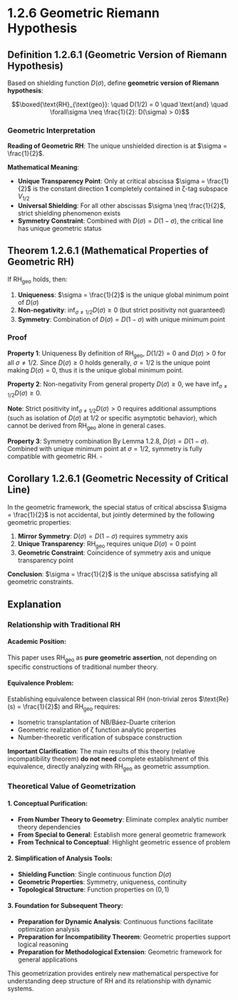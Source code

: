 # 1.2.6 Geometric Riemann Hypothesis

## Definition 1.2.6.1 (Geometric Version of Riemann Hypothesis)

Based on shielding function $D(\sigma)$, define **geometric version of Riemann hypothesis**:

$$\boxed{\text{RH}_{\text{geo}}: \quad D(1/2) = 0 \quad \text{and} \quad \forall\sigma \neq \frac{1}{2}: D(\sigma) > 0}$$

### Geometric Interpretation

**Reading of Geometric RH**: The unique unshielded direction is at $\sigma = \frac{1}{2}$.

**Mathematical Meaning**:
- **Unique Transparency Point**: Only at critical abscissa $\sigma = \frac{1}{2}$ is the constant direction $\mathbf{1}$ completely contained in ζ-tag subspace $V_{1/2}$
- **Universal Shielding**: For all other abscissas $\sigma \neq \frac{1}{2}$, strict shielding phenomenon exists
- **Symmetry Constraint**: Combined with $D(\sigma) = D(1-\sigma)$, the critical line has unique geometric status

## Theorem 1.2.6.1 (Mathematical Properties of Geometric RH)

If $\text{RH}_{\text{geo}}$ holds, then:

1. **Uniqueness**: $\sigma = \frac{1}{2}$ is the unique global minimum point of $D(\sigma)$
2. **Non-negativity**: $\inf_{\sigma \neq 1/2} D(\sigma) \geq 0$ (but strict positivity not guaranteed)
3. **Symmetry**: Combination of $D(\sigma) = D(1-\sigma)$ with unique minimum point

### Proof

**Property 1**: Uniqueness
By definition of $\text{RH}_{\text{geo}}$, $D(1/2) = 0$ and $D(\sigma) > 0$ for all $\sigma \neq 1/2$. Since $D(\sigma) \geq 0$ holds generally, $\sigma = 1/2$ is the unique point making $D(\sigma) = 0$, thus it is the unique global minimum point.

**Property 2**: Non-negativity
From general property $D(\sigma) \geq 0$, we have $\inf_{\sigma \neq 1/2} D(\sigma) \geq 0$.

**Note**: Strict positivity $\inf_{\sigma \neq 1/2} D(\sigma) > 0$ requires additional assumptions (such as isolation of $D(\sigma)$ at $1/2$ or specific asymptotic behavior), which cannot be derived from $\text{RH}_{\text{geo}}$ alone in general cases.

**Property 3**: Symmetry combination
By Lemma 1.2.8, $D(\sigma) = D(1-\sigma)$. Combined with unique minimum point at $\sigma = 1/2$, symmetry is fully compatible with geometric RH. $\square$

## Corollary 1.2.6.1 (Geometric Necessity of Critical Line)

In the geometric framework, the special status of critical abscissa $\sigma = \frac{1}{2}$ is not accidental, but jointly determined by the following geometric properties:

1. **Mirror Symmetry**: $D(\sigma) = D(1-\sigma)$ requires symmetry axis
2. **Unique Transparency**: $\text{RH}_{\text{geo}}$ requires unique $D(\sigma) = 0$ point
3. **Geometric Constraint**: Coincidence of symmetry axis and unique transparency point

**Conclusion**: $\sigma = \frac{1}{2}$ is the unique abscissa satisfying all geometric constraints.

## Explanation

### **Relationship with Traditional RH**

#### **Academic Position**:
This paper uses $\text{RH}_{\text{geo}}$ as **pure geometric assertion**, not depending on specific constructions of traditional number theory.

#### **Equivalence Problem**:
Establishing equivalence between classical RH (non-trivial zeros $\text{Re}(s) = \frac{1}{2}$) and $\text{RH}_{\text{geo}}$ requires:
- Isometric transplantation of NB/Báez–Duarte criterion
- Geometric realization of ζ function analytic properties
- Number-theoretic verification of subspace construction

**Important Clarification**: The main results of this theory (relative incompatibility theorem) **do not need** complete establishment of this equivalence, directly analyzing with $\text{RH}_{\text{geo}}$ as geometric assumption.

### **Theoretical Value of Geometrization**

#### **1. Conceptual Purification**:
- **From Number Theory to Geometry**: Eliminate complex analytic number theory dependencies
- **From Special to General**: Establish more general geometric framework
- **From Technical to Conceptual**: Highlight geometric essence of problem

#### **2. Simplification of Analysis Tools**:
- **Shielding Function**: Single continuous function $D(\sigma)$
- **Geometric Properties**: Symmetry, uniqueness, continuity
- **Topological Structure**: Function properties on $(0,1)$

#### **3. Foundation for Subsequent Theory**:
- **Preparation for Dynamic Analysis**: Continuous functions facilitate optimization analysis
- **Preparation for Incompatibility Theorem**: Geometric properties support logical reasoning
- **Preparation for Methodological Extension**: Geometric framework for general applications

This geometrization provides entirely new mathematical perspective for understanding deep structure of RH and its relationship with dynamic systems.


